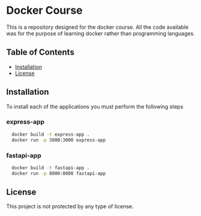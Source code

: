 # Docker Course

This is a repository designed for the docker course. All the code available was for the purpose of learning docker rather than programming languages.

## Table of Contents

- [Installation](#installation)
- [License](#license)

## Installation

To install each of the applications you must perform the following steps

### express-app

```bash
  docker build -t express-app .
  docker run -p 3000:3000 express-app
```

### fastapi-app

```bash
  docker build -t fastapi-app .
  docker run -p 8000:8000 fastapi-app
```

## License

This project is not protected by any type of license.
